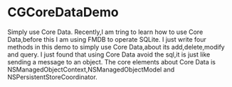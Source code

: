 # CGCoreDataDemo
Simply use Core Data.
Recently,I am tring to learn how to use Core Data,before this I am using FMDB to operate SQLite.
I just write four methods in this demo to simply use Core Data,about its add,delete,modify and query.
I just found that using Core Data avoid the sql,it is just like sending a message to an object.
The core elements about Core Data is NSManagedObjectContext,NSManagedObjectModel and NSPersistentStoreCoordinator.
